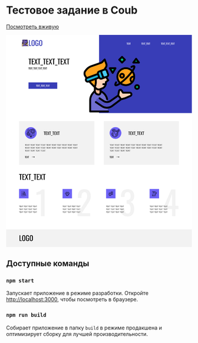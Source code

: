# Тестовое задание в Coub

[Посмотреть вживую](https://staskozin.github.io/coub-test-task/)

[![Скриншот макета](screenshot.png)](https://staskozin.github.io/coub-test-task/)

## Доступные команды

### `npm start`

Запускает приложение в режиме разработки.
Откройте [http://localhost:3000](http://localhost:3000), чтобы посмотреть в браузере.

### `npm run build`

Собирает приложение в папку `build` в режиме продакшена и оптимизирует сборку для лучшей производительности.
